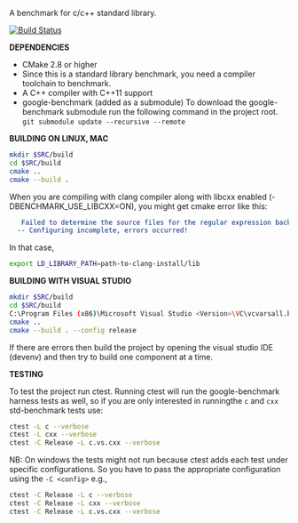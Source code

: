 A benchmark for c/c++ standard library.

[![Build
Status](https://travis-ci.org/hiraditya/std-benchmark.svg?branch=master)](https://travis-ci.org/hiraditya/std-benchmark)

**DEPENDENCIES**
- CMake 2.8 or higher
- Since this is a standard library benchmark, you need a compiler toolchain to benchmark.
- A C++ compiler with C++11 support
- google-benchmark (added as a submodule)
        To download the google-benchmark submodule run the following command in the project root.
        `git submodule update --recursive --remote`

**BUILDING ON LINUX, MAC**
```sh
mkdir $SRC/build
cd $SRC/build
cmake ..
cmake --build .
```

When you are compiling with clang compiler along with libcxx enabled (-DBENCHMARK_USE_LIBCXX=ON),
you might get cmake error like this:
```CMake Error at benchmark/CMakeLists.txt:171 (message):
   Failed to determine the source files for the regular expression backend
  -- Configuring incomplete, errors occurred!
```

In that case,
```sh
export LD_LIBRARY_PATH=path-to-clang-install/lib
```

**BUILDING WITH VISUAL STUDIO**
```sh
mkdir $SRC/build
cd $SRC/build
C:\Program Files (x86)\Microsoft Visual Studio <Version>\VC\vcvarsall.bat amd64
cmake ..
cmake --build . --config release
```

If there are errors then build the project by opening the visual studio IDE (devenv)
and then try to build one component at a time.

**TESTING**

To test the project run ctest. Running ctest will run the google-benchmark harness tests
as well, so if you are only interested in runningthe `c` and `cxx` std-benchmark tests use:

```sh
ctest -L c --verbose
ctest -L cxx --verbose
ctest -C Release -L c.vs.cxx --verbose
```

NB: On windows the tests might not run because ctest adds each test under specific
configurations. So you have to pass the appropriate configuration using the `-C <config>` e.g.,

```sh
ctest -C Release -L c --verbose
ctest -C Release -L cxx --verbose
ctest -C Release -L c.vs.cxx --verbose
```

